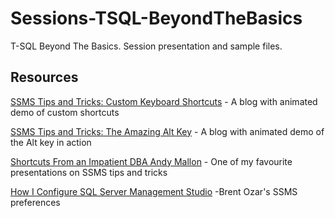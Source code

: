 # Sessions-TSQL-BeyondTheBasics
T-SQL Beyond The Basics. Session presentation and sample files.
## Resources
[SSMS Tips and Tricks: Custom Keyboard Shortcuts](https://barneylawrence.com/2021/09/07/ssms-tips-and-tricks-custom-keyboard-shortcuts/) - A blog with animated demo of custom shortcuts

[SSMS Tips and Tricks: The Amazing Alt Key](https://barneylawrence.com/2021/09/28/ssms-tips-and-tricks-the-amazing-alt-key/) - A blog with animated demo of the Alt key in action

[Shortcuts From an Impatient DBA Andy Mallon](https://www.youtube.com/watch?v=UqmlyInDUeQ) - One of my favourite presentations on SSMS tips and tricks

[How I Configure SQL Server Management Studio](https://www.brentozar.com/archive/2018/08/how-i-configure-sql-server-management-studio/) -Brent Ozar's SSMS preferences